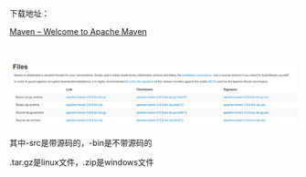 下载地址：

[Maven – Welcome to Apache Maven](https://maven.apache.org/index.html)

​	

![](../images/Snipaste_2023-12-10_09-59-24.png)

其中-src是带源码的，-bin是不带源码的

.tar.gz是linux文件，.zip是windows文件